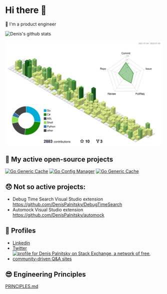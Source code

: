 # Hi there 👋

🔭 I'm a product engineer 


![Denis's github stats](https://github-readme-stats.vercel.app/api?username=DenisPalnitsky&show_icons=true&count_private=true)

![](./profile-3d-contrib/profile-green-animate.svg)


## 🤔 My active open-source projects

[![Go Generic Cache](https://github-readme-stats.vercel.app/api/pin/?username=testhub-io&repo=testhub)](https://github.com/testhub-io/testhub)
[![Go Config Manager](https://github-readme-stats.vercel.app/api/pin/?username=num30&repo=config)](https://github.com/num30/config)
[![Go Generic Cache](https://github-readme-stats.vercel.app/api/pin/?username=num30&repo=go-cache)](https://github.com/num30/go-cache)

## 😞 Not so active projects:
  - Debug Time Search Visual Studio extension https://github.com/DenisPalnitsky/DebugTimeSearch
  - Automock Visual Studio extension https://github.com/DenisPalnitsky/automock 

## 📱 Profiles 
- [Linkedin](https://www.linkedin.com/in/denis-palnitsky/) 
- [Twitter](https://twitter.com/Number30)
- <a href="https://stackexchange.com/users/85406"><img src="https://stackexchange.com/users/flair/85406.png" width="208" height="58" alt="profile for Denis Palnitsky on Stack Exchange, a network of free, community-driven Q&amp;A sites" title="profile for Denis Palnitsky on Stack Exchange, a network of free, community-driven Q&amp;A sites"></a> 

## 😎 Engineering Principles
[PRINCIPLES.md](https://github.com/DenisPalnitsky/DenisPalnitsky/blob/main/PRINCIPLES.md)

 
